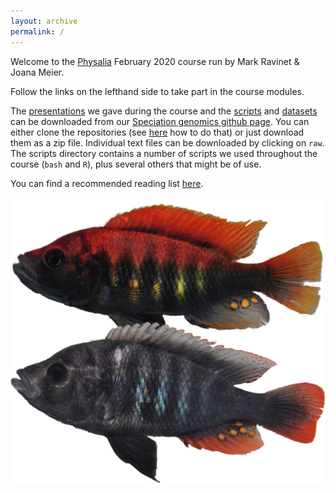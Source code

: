 ```yaml
---
layout: archive
permalink: /
---
```


Welcome to the [Physalia](https://www.physalia-courses.org/) February 2020 course run by Mark Ravinet & Joana Meier.

Follow the links on the lefthand side to take part in the course modules.

The [presentations](https://github.com/speciationgenomics/presentations) we gave during the course and the [scripts](https://github.com/speciationgenomics/scripts) and [datasets](https://github.com/speciationgenomics/data) can be downloaded from our [Speciation genomics github page](https://github.com/speciationgenomics). You can either clone the repositories (see [here](https://speciationgenomics.github.io/going_further_unix/) how to do that) or just download them as a zip file. Individual text files can be downloaded by clicking on `raw`. The scripts directory contains a number of scripts we used throughout the course (`bash` and `R`), plus several others that might be of use.

You can find a recommended reading list [here](https://speciationgenomics.github.io/reading_list/).

![](/images/other/pundamilia.png)
